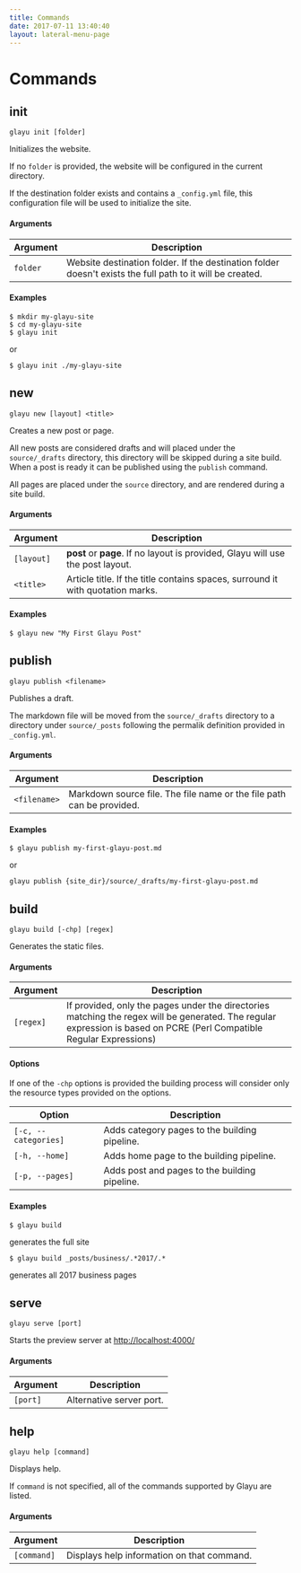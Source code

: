 ```yaml
---
title: Commands
date: 2017-07-11 13:40:40
layout: lateral-menu-page
---
```

# Commands

## <a id="init"></a> init

```console
glayu init [folder]
```

Initializes the website.

If no `folder` is provided, the website will be configured in the current directory.

If the destination folder exists and contains a `_config.yml` file, this configuration file will be used to initialize the site.

#### Arguments
Argument | Description
------------ | -------------
`folder` | Website destination folder. If the destination folder doesn't exists the full path to it will be created.

#### Examples

```console
$ mkdir my-glayu-site
$ cd my-glayu-site
$ glayu init
```
or

```console
$ glayu init ./my-glayu-site
```

## <a id="new"></a> new

```console
glayu new [layout] <title>
```

Creates a new post or page. 

All new posts are considered drafts and will placed under the `source/_drafts` directory, this directory will be skipped during a site build. When a post is ready it can be published using the `publish` command.

All pages are placed under the `source` directory, and are rendered during a site build.

#### Arguments
Argument | Description
------------ | -------------
`[layout]` | __post__ or __page__. If no layout is provided, Glayu will use the post layout.
`<title>` | Article title. If the title contains spaces, surround it with quotation marks.

#### Examples

```console
$ glayu new "My First Glayu Post"
```

## <a id="publish"></a> publish

```console
glayu publish <filename>
```

Publishes a draft.

The markdown file will be moved from the `source/_drafts` directory to a directory under `source/_posts` following the permalik definition provided in `_config.yml`.

#### Arguments
Argument | Description
------------ | -------------
`<filename>` | Markdown source file. The file name or the file path can be provided.

#### Examples

```console
$ glayu publish my-first-glayu-post.md
```

or

```console
glayu publish {site_dir}/source/_drafts/my-first-glayu-post.md
```

## <a id="build"></a> build

```console
glayu build [-chp] [regex]
```

Generates the static files.

#### Arguments

Argument | Description
------------ | -------------
`[regex]` | If provided, only the pages under the directories matching the regex will be generated. The regular expression is based on PCRE (Perl Compatible Regular Expressions)

#### Options

If one of the `-chp` options is provided the building process will consider only the resource types provided on the options.

Option | Description
------------ | -------------
`[-c, --categories]` | Adds category pages to the building pipeline.
`[-h, --home]` | Adds home page to the building pipeline.
`[-p, --pages]` | Adds post and pages to the building pipeline.


#### Examples

```console
$ glayu build 
```
generates the full site

```console
$ glayu build _posts/business/.*2017/.*
```

generates all 2017 business pages

## <a id="serve"></a> serve

```console
glayu serve [port]
```

Starts the preview server at [http://localhost:4000/](http://localhost:4000/)

#### Arguments

 Argument    | Description
------------ | -------------
`[port]`  | Alternative server port.

## <a id="help"></a> help

```console
glayu help [command]
```

Displays help.

If `command` is not specified, all of the commands supported by Glayu are listed.

#### Arguments


 Argument    | Description
------------ | -------------
`[command]`  | Displays help information on that command.
